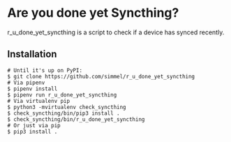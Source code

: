 # Are you done yet Syncthing?

r\_u\_done\_yet\_syncthing is a script to check if a device has synced recently.

## Installation

```
# Until it's up on PyPI:
$ git clone https://github.com/simmel/r_u_done_yet_syncthing
# Via pipenv 
$ pipenv install
$ pipenv run r_u_done_yet_syncthing
# Via virtualenv pip
$ python3 -mvirtualenv check_syncthing
$ check_syncthing/bin/pip3 install .
$ check_syncthing/bin/r_u_done_yet_syncthing
# Or just via pip
$ pip3 install .
```

